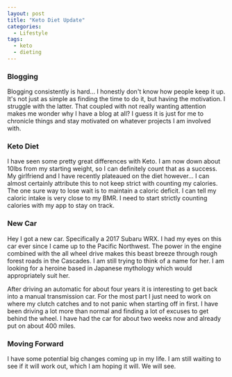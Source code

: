 ```yaml
---
layout: post
title: "Keto Diet Update"
categories:
  - Lifestyle
tags:
  - keto
  - dieting
---
```


### Blogging

Blogging consistently is hard... I honestly don't know how people keep it up. It's not just as simple as finding the time to do it, but having the motivation. I struggle with the latter. That coupled with not really wanting attention makes me wonder why I have a blog at all? I guess it is just for me to chronicle things and stay motivated on whatever projects I am involved with.

### Keto Diet

I have seen some pretty great differences with Keto. I am now down about 10lbs from my starting weight, so I can definitely count that as a success. My girlfriend and I have recently plateaued on the diet however... I can almost certainly attribute this to not keep strict with counting my calories. The one sure way to lose wait is to maintain a caloric deficit. I can tell my caloric intake is very close to my BMR. I need to start strictly counting calories with my app to stay on track.

### New Car

Hey I got a new car. Specifically a 2017 Subaru WRX. I had my eyes on this car ever since I came up to the Pacific Northwest. The power in the engine combined with the all wheel drive makes this beast breeze through rough forest roads in the Cascades. I am still trying to think of a name for her. I am looking for a heroine based in Japanese mythology which would appropriately suit her.

After driving an automatic for about four years it is interesting to get back into a manual transmission car. For the most part I just need to work on where my clutch catches and to not panic when starting off in first. I have been driving a lot more than normal and finding a lot of excuses to get behind the wheel. I have had the car for about two weeks now and already put on about 400 miles.

### Moving Forward

I have some potential big changes coming up in my life. I am still waiting to see if it will work out, which I am hoping it will. We will see.
